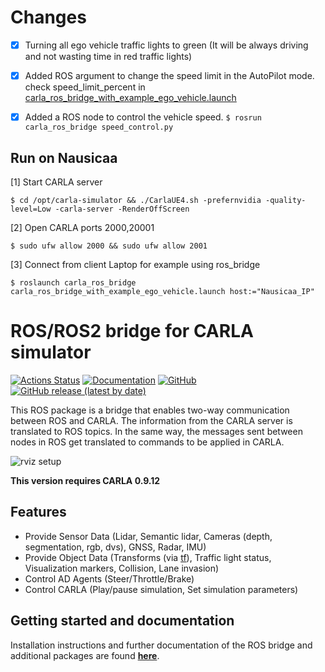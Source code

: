 # Changes 

- [x] Turning all ego vehicle traffic lights to green (It will be always driving and not wasting time in red traffic lights)
- [x] Added ROS argument to change the speed limit in the AutoPilot mode. check speed_limit_percent in [carla_ros_bridge_with_example_ego_vehicle.launch](https://github.com/ibrahim-kudan/ros-bridge/blob/aee83fcf0eea9aa07368c1c6d2b5909bf889717b/carla_ros_bridge/launch/carla_ros_bridge_with_example_ego_vehicle.launch#L7) 
- [x] Added a ROS node to control the vehicle speed. `$ rosrun carla_ros_bridge speed_control.py`


## Run on Nausicaa

[1] Start CARLA server 

```console
$ cd /opt/carla-simulator && ./CarlaUE4.sh -prefernvidia -quality-level=Low -carla-server -RenderOffScreen
```
[2] Open CARLA ports 2000,20001

```console
$ sudo ufw allow 2000 && sudo ufw allow 2001

```
[3] Connect from client Laptop for example using ros_bridge 

```console
$ roslaunch carla_ros_bridge carla_ros_bridge_with_example_ego_vehicle.launch host:="Nausicaa_IP"
```

# ROS/ROS2 bridge for CARLA simulator

[![Actions Status](https://github.com/carla-simulator/ros-bridge/workflows/CI/badge.svg)](https://github.com/carla-simulator/ros-bridge)
[![Documentation](https://readthedocs.org/projects/carla/badge/?version=latest)](http://carla.readthedocs.io)
[![GitHub](https://img.shields.io/github/license/carla-simulator/ros-bridge)](https://github.com/carla-simulator/ros-bridge/blob/master/LICENSE)
[![GitHub release (latest by date)](https://img.shields.io/github/v/release/carla-simulator/ros-bridge)](https://github.com/carla-simulator/ros-bridge/releases/latest)

 This ROS package is a bridge that enables two-way communication between ROS and CARLA. The information from the CARLA server is translated to ROS topics. In the same way, the messages sent between nodes in ROS get translated to commands to be applied in CARLA.

![rviz setup](./docs/images/ad_demo.png "AD Demo")

**This version requires CARLA 0.9.12**

## Features

- Provide Sensor Data (Lidar, Semantic lidar, Cameras (depth, segmentation, rgb, dvs), GNSS, Radar, IMU)
- Provide Object Data (Transforms (via [tf](http://wiki.ros.org/tf)), Traffic light status, Visualization markers, Collision, Lane invasion)
- Control AD Agents (Steer/Throttle/Brake)
- Control CARLA (Play/pause simulation, Set simulation parameters)

## Getting started and documentation

Installation instructions and further documentation of the ROS bridge and additional packages are found [__here__](https://carla.readthedocs.io/projects/ros-bridge/en/latest/).
